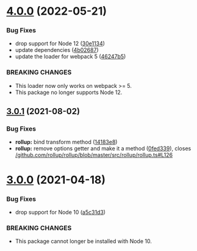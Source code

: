 # [4.0.0](https://github.com/homer0/svelte-extend/compare/3.0.1...4.0.0) (2022-05-21)


### Bug Fixes

* drop support for Node 12 ([30e1134](https://github.com/homer0/svelte-extend/commit/30e11341675f78b0847f86da850849a8b19a4cd4))
* update dependencies ([4b02687](https://github.com/homer0/svelte-extend/commit/4b02687f32f7ce66b3b8c8f8c0ae65fb94861249))
* update the loader for webpack 5 ([46247b5](https://github.com/homer0/svelte-extend/commit/46247b5aaf0d11c6a81fad451f9dc94c0e83768c))


### BREAKING CHANGES

* This loader now only works on webpack >= 5.
* This package no longer supports Node 12.

## [3.0.1](https://github.com/homer0/svelte-extend/compare/3.0.0...3.0.1) (2021-08-02)


### Bug Fixes

* **rollup:** bind transform method ([14183e8](https://github.com/homer0/svelte-extend/commit/14183e8c347693eab062b233f2bf26fcc00f729c))
* **rollup:** remove options getter and make it a method ([0fed339](https://github.com/homer0/svelte-extend/commit/0fed3393a9beb7a86ee24d84ea945bf82e0721f6)), closes [/github.com/rollup/rollup/blob/master/src/rollup/rollup.ts#L126](https://github.com//github.com/rollup/rollup/blob/master/src/rollup/rollup.ts/issues/L126)

# [3.0.0](https://github.com/homer0/svelte-extend/compare/2.0.1...3.0.0) (2021-04-18)


### Bug Fixes

* drop support for Node 10 ([a5c31d3](https://github.com/homer0/svelte-extend/commit/a5c31d3809c8a3bde7cfdbf79c0727f189b74dc9))


### BREAKING CHANGES

* This package cannot longer be installed with Node 10.
